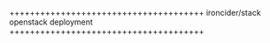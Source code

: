 ++++++++++++++++++++++++++++++++++++++
           ironcider/stack
         openstack deployment
++++++++++++++++++++++++++++++++++++++

